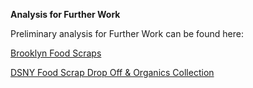 **Analysis for Further Work** 

Preliminary analysis for Further Work can be found here:

[Brooklyn Food Scraps](https://docs.google.com/spreadsheets/d/1xt4ry5M1Kq1eCJOAcHtDLZTjPXEr04_8HxgkIYV-MA8/edit#gid=1295703419)

[DSNY Food Scrap Drop Off & Organics Collection](https://docs.google.com/spreadsheets/d/1GDvySYuN_X7MWXE4znKKHQC4JjOnirnr4kYmTwtA1PM/edit#gid=1986689796)
